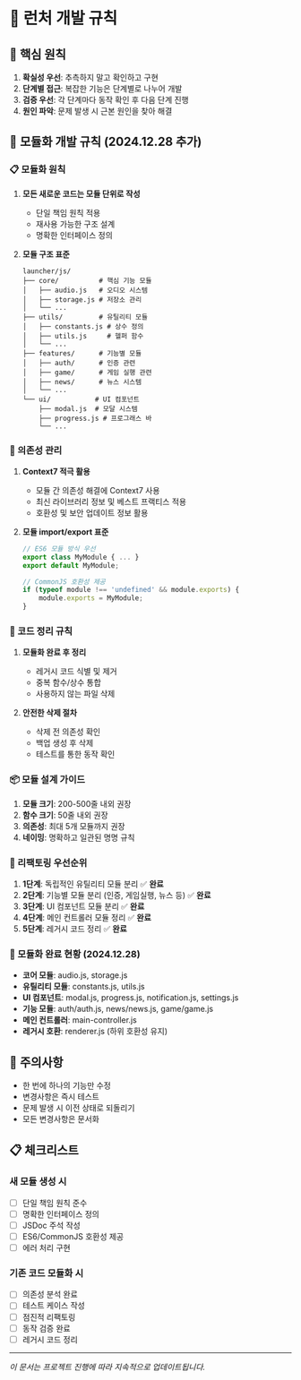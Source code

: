 # 🚀 런처 개발 규칙

## 🎯 핵심 원칙
1. **확실성 우선**: 추측하지 말고 확인하고 구현
2. **단계별 접근**: 복잡한 기능은 단계별로 나누어 개발
3. **검증 우선**: 각 단계마다 동작 확인 후 다음 단계 진행
4. **원인 파악**: 문제 발생 시 근본 원인을 찾아 해결

## 🧩 모듈화 개발 규칙 (2024.12.28 추가)

### 📋 모듈화 원칙
1. **모든 새로운 코드는 모듈 단위로 작성**
   - 단일 책임 원칙 적용
   - 재사용 가능한 구조 설계
   - 명확한 인터페이스 정의

2. **모듈 구조 표준**
   ```
   launcher/js/
   ├── core/          # 핵심 기능 모듈
   │   ├── audio.js   # 오디오 시스템
   │   ├── storage.js # 저장소 관리
   │   └── ...
   ├── utils/         # 유틸리티 모듈
   │   ├── constants.js # 상수 정의
   │   ├── utils.js     # 헬퍼 함수
   │   └── ...
   ├── features/      # 기능별 모듈
   │   ├── auth/      # 인증 관련
   │   ├── game/      # 게임 실행 관련
   │   ├── news/      # 뉴스 시스템
   │   └── ...
   └── ui/           # UI 컴포넌트
       ├── modal.js  # 모달 시스템
       ├── progress.js # 프로그래스 바
       └── ...
   ```

### 🔗 의존성 관리
1. **Context7 적극 활용**
   - 모듈 간 의존성 해결에 Context7 사용
   - 최신 라이브러리 정보 및 베스트 프랙티스 적용
   - 호환성 및 보안 업데이트 정보 활용

2. **모듈 import/export 표준**
   ```javascript
   // ES6 모듈 방식 우선
   export class MyModule { ... }
   export default MyModule;
   
   // CommonJS 호환성 제공
   if (typeof module !== 'undefined' && module.exports) {
       module.exports = MyModule;
   }
   ```

### 🧹 코드 정리 규칙
1. **모듈화 완료 후 정리**
   - 레거시 코드 식별 및 제거
   - 중복 함수/상수 통합
   - 사용하지 않는 파일 삭제

2. **안전한 삭제 절차**
   - 삭제 전 의존성 확인
   - 백업 생성 후 삭제
   - 테스트를 통한 동작 확인

### 📦 모듈 설계 가이드
1. **모듈 크기**: 200-500줄 내외 권장
2. **함수 크기**: 50줄 내외 권장
3. **의존성**: 최대 5개 모듈까지 권장
4. **네이밍**: 명확하고 일관된 명명 규칙

### 🔄 리팩토링 우선순위
1. **1단계**: 독립적인 유틸리티 모듈 분리 ✅ **완료**
2. **2단계**: 기능별 모듈 분리 (인증, 게임실행, 뉴스 등) ✅ **완료**
3. **3단계**: UI 컴포넌트 모듈 분리 ✅ **완료**
4. **4단계**: 메인 컨트롤러 모듈 정리 ✅ **완료**
5. **5단계**: 레거시 코드 정리 ✅ **완료**

### 🎉 모듈화 완료 현황 (2024.12.28)
- **코어 모듈**: audio.js, storage.js
- **유틸리티 모듈**: constants.js, utils.js
- **UI 컴포넌트**: modal.js, progress.js, notification.js, settings.js
- **기능 모듈**: auth/auth.js, news/news.js, game/game.js
- **메인 컨트롤러**: main-controller.js
- **레거시 호환**: renderer.js (하위 호환성 유지)

## 🚨 주의사항
- 한 번에 하나의 기능만 수정
- 변경사항은 즉시 테스트
- 문제 발생 시 이전 상태로 되돌리기
- 모든 변경사항은 문서화

## 📋 체크리스트
### 새 모듈 생성 시
- [ ] 단일 책임 원칙 준수
- [ ] 명확한 인터페이스 정의
- [ ] JSDoc 주석 작성
- [ ] ES6/CommonJS 호환성 제공
- [ ] 에러 처리 구현

### 기존 코드 모듈화 시
- [ ] 의존성 분석 완료
- [ ] 테스트 케이스 작성
- [ ] 점진적 리팩토링
- [ ] 동작 검증 완료
- [ ] 레거시 코드 정리

---
*이 문서는 프로젝트 진행에 따라 지속적으로 업데이트됩니다.* 